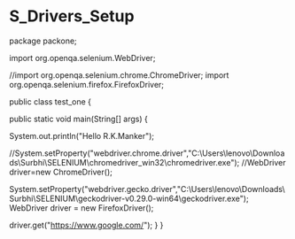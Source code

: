 # S_Drivers_Setup

package packone;

import org.openqa.selenium.WebDriver;

//import org.openqa.selenium.chrome.ChromeDriver;
import org.openqa.selenium.firefox.FirefoxDriver;

public class test_one {

public static void main(String[] args) {
	
   System.out.println("Hello R.K.Manker");
		 
   //System.setProperty("webdriver.chrome.driver","C:\\Users\\lenovo\\Downloads\\Surbhi\\SELENIUM\\chromedriver_win32\\chromedriver.exe");
   //WebDriver driver=new ChromeDriver();
   
   System.setProperty("webdriver.gecko.driver","C:\\Users\\lenovo\\Downloads\\Surbhi\\SELENIUM\\geckodriver-v0.29.0-win64\\geckodriver.exe");	 
   WebDriver driver = new FirefoxDriver();
   
   driver.get("https://www.google.com/");
	}
}
